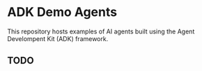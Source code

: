 # ADK Demo Agents

This repository hosts examples of AI agents built using the Agent Develompent Kit (ADK) framework.

## TODO